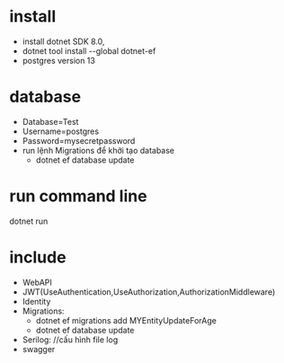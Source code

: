 # install
- install dotnet SDK 8.0, 
- dotnet tool install --global dotnet-ef
- postgres version 13
# database
- Database=Test
- Username=postgres
- Password=mysecretpassword
- run lệnh Migrations để khởi tạo database
   + dotnet ef database update

# run command line
dotnet run

# include
- WebAPI
- JWT(UseAuthentication,UseAuthorization,AuthorizationMiddleware)
- Identity
- Migrations:
   + dotnet ef migrations add MYEntityUpdateForAge
   + dotnet ef database update
- Serilog: //cấu hình file log
- swagger

